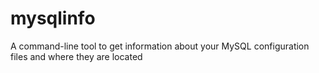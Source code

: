 # mysqlinfo
A command-line tool to get information about your MySQL configuration files and where they are located
